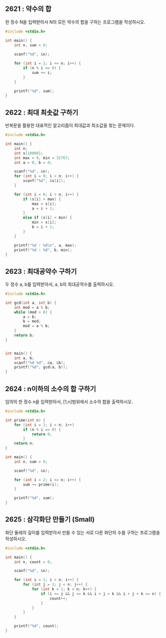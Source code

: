## 2621 : 약수의 합

한 정수 N을 입력받아서 N의 모든 약수의 합을 구하는 프로그램을 작성하시오.

``` c
#include <stdio.h>

int main() {
	int n, sum = 0;
	
	scanf("%d", &n);

	for (int i = 1; i <= n; i++) {
		if (n % i == 0) {
			sum += i;
		}
	}

	printf("%d", sum);
}
```

## 2622 : 최대 최솟값 구하기

반복문을 활용한 대표적인 알고리즘이 최대값과 최소값을 찾는 문제이다.

``` c
#include <stdio.h>

int main() {
	int n;
	int s[10000];
	int max = 0, min = 32767;
	int a = 0, b = 0;

	scanf("%d", &n);
	for (int i = 0; i < n; i++) {
		scanf("%d", &s[i]);
	}

	for (int i = 0; i < n; i++) {
		if (s[i] > max) {
			max = s[i];
			a = i + 1;
		}
		else if (s[i] < min) {
			min = s[i];
			b = i + 1;
		}
	}

	printf("%d : %d\n", a, max);
	printf("%d : %d", b, min);
}
```

## 2623 : 최대공약수 구하기

두 정수 a, b를 입력받아서, a, b의 최대공약수를 출력하시오.

``` c
#include <stdio.h>

int gcd(int a, int b) {
    int mod = a % b;
    while (mod > 0) {
        a = b;
        b = mod;
        mod = a % b;
    }
    return b;
}


int main() {
    int a, b;
    scanf("%d %d", &a, &b);
    printf("%d", gcd(a, b));
}
```

## 2624 : n이하의 소수의 합 구하기

임의의 한 정수 n을 입력받아서, [1,n]범위에서 소수의 합을 출력하시오.

``` c
#include <stdio.h>

int prime(int n) {
	for (int i = 2; i < n; i++)
		if (n % i == 0) {
			return 0;
		}
	return n;
}

int main() {
	int n, sum = 0;

	scanf("%d", &n);

	for (int i = 2; i <= n; i++) {
		sum += prime(i);
	}

	printf("%d", sum);
}
```

## 2625 : 삼각화단 만들기 (Small)

화단 둘레의 길이를 입력받아서 만들 수 있는 서로 다른 화단의 수를 구하는 프로그램을 작성하시오.

``` c
#include <stdio.h>

int main() {
	int n, count = 0;

	scanf("%d", &n);

	for (int i = 1; i < n; i++) {
		for (int j = 1; j < n; j++) {
			for (int k = 1; k < n; k++) {
				if (i <= j && j <= k && i + j > k && i + j + k == n) {
					count++;
				}
			}
		}
	}

	printf("%d", count);
}
```
